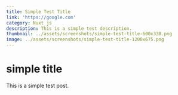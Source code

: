 ```yaml
---
title: Simple Test Title
link: 'https://google.com'
category: Nuxt js
description: This is a simple test description.
thumbnail: ../assets/screenshots/simple-test-title-600x338.png
image: ../assets/screenshots/simple-test-title-1200x675.png
---
```


# simple title

This is a simple test post.
